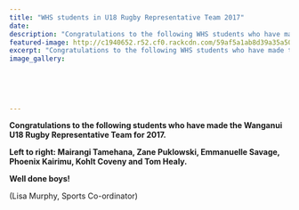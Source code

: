 ```yaml
---
title: "WHS students in U18 Rugby Representative Team 2017"
date: 
description: "Congratulations to the following WHS students who have made the Wanganui U18 Rugby Representative Team for 2017..."
featured-image: http://c1940652.r52.cf0.rackcdn.com/59af5a1ab8d39a35a50007af/WU-U18-Rep-team-3302017.jpg
excerpt: "Congratulations to the following WHS students who have made the Wanganui U18 Rugby Representative Team for 2017."
image_gallery:
    
    
    
    
    
---
```


<p><strong>Congratulations to the following students who have made the Wanganui U18 Rugby Representative Team for 2017.&nbsp;</strong></p>
<p><strong>Left to right: Mairangi Tamehana, Zane Puklowski, Emmanuelle Savage, Phoenix Kairimu, Kohlt Coveny and Tom Healy.</strong></p>
<p><strong>Well done boys!</strong></p>
<p>(Lisa Murphy, Sports Co-ordinator)</p>

